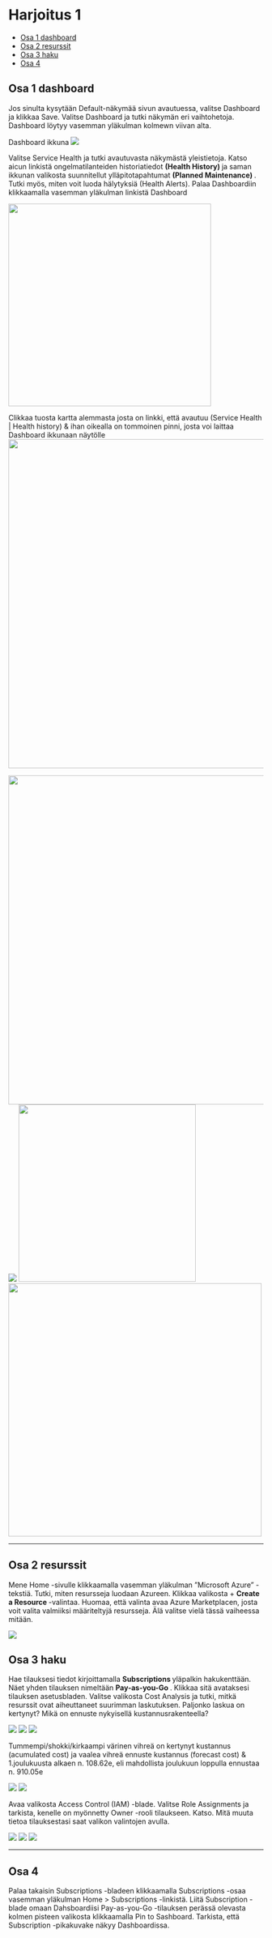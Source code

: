 # Harjoitus 1

- [Osa 1 dashboard](#Osa-1-dashboard)
- [Osa 2 resurssit](#Osa-2-resurssit)
- [Osa 3 haku](#Osa-3-haku)
- [Osa 4](#Osa-4)

## Osa 1 dashboard
Jos sinulta kysytään Default-näkymää sivun avautuessa, valitse Dashboard ja klikkaa Save. Valitse Dashboard ja tutki näkymän eri vaihtohetoja. Dashboard löytyy vasemman yläkulman kolmewn viivan alta.

<!-- <img src="harjoitus1/azure-02.PNG" width="400"> -->

Dashboard ikkuna
<img src="harjoitus1/azure-03.PNG">

Valitse Service Health ja tutki avautuvasta näkymästä yleistietoja. Katso aicun linkistä ongelmatilanteiden historiatiedot <b> (Health History) </b> ja saman ikkunan valikosta suunnitellut ylläpitotapahtumat <b>(Planned Maintenance) </b>. Tutki myös, miten voit luoda hälytyksiä (Health Alerts). Palaa Dashboardiin klikkaamalla vasemman yläkulman linkistä Dashboard

<img src="harjoitus1/azure-03-1.PNG" width="400">

Clikkaa tuosta kartta alemmasta josta on linkki, että avautuu (Service Health | Health history) & ihan oikealla on tommoinen pinni, josta voi laittaa Dashboard ikkunaan näytölle <br>
<img src="harjoitus1/azure-04.PNG" width="650">

<img src="harjoitus1/azure-06.PNG" width="650">

<img src="harjoitus1/azure-05.PNG">

<img src="harjoitus1/azure-07.PNG" width="350" >

<img src="harjoitus1/azure-08.PNG" width="500 ">

<hr>

## Osa 2 resurssit

Mene Home -sivulle klikkaamalla vasemman yläkulman ”Microsoft Azure” -tekstiä. Tutki, miten resursseja luodaan Azureen. Klikkaa valikosta + <b> Create a Resource </b> -valintaa. Huomaa, että valinta avaa Azure Marketplacen, josta voit valita valmiiksi määriteltyjä resursseja. Älä valitse vielä tässä vaiheessa mitään.

<img src="harjoitus1/azure-09.PNG">

## Osa 3 haku

Hae tilauksesi tiedot kirjoittamalla <b> Subscriptions </b> yläpalkin hakukenttään. Näet yhden tilauksen nimeltään <b> Pay-as-you-Go </b> . Klikkaa sitä avataksesi tilauksen asetusbladen. Valitse valikosta Cost Analysis ja tutki, mitkä resurssit ovat aiheuttaneet suurimman laskutuksen. Paljonko laskua on kertynyt? Mikä on ennuste nykyisellä kustannusrakenteella?

<img src="harjoitus1/azure-10.PNG">

<img src="harjoitus1/azure-11.PNG">

<img src="harjoitus1/azure-12.PNG">

Tummempi/shokki/kirkaampi värinen vihreä on kertynyt kustannus (acumulated cost) ja vaalea vihreä ennuste kustannus (forecast cost) & 1.joulukuusta alkaen n. 108.62e, eli mahdollista joulukuun loppulla ennustaa n. 910.05e <br>

<img src="harjoitus1/azure-13-1.PNG">

<img src="harjoitus1/azure-13.PNG">

Avaa valikosta Access Control (IAM) -blade. Valitse Role Assignments ja tarkista, kenelle on myönnetty Owner -rooli tilaukseen. Katso. Mitä muuta tietoa tilauksestasi saat valikon valintojen avulla.

<img src="harjoitus1/azure-14.PNG">

<img src="harjoitus1/azure-14-1.PNG">

<img src="harjoitus1/azure-14-2.PNG">

<hr>

## Osa 4

Palaa takaisin Subscriptions -bladeen klikkaamalla Subscriptions -osaa vasemman yläkulman Home > Subscriptions -linkistä. Liitä Subscription -blade omaan Dahsboardiisi Pay-as-you-Go -tilauksen perässä olevasta kolmen pisteen valikosta klikkaamalla Pin to Sashboard. Tarkista, että Subscription -pikakuvake näkyy Dashboardissa. 
